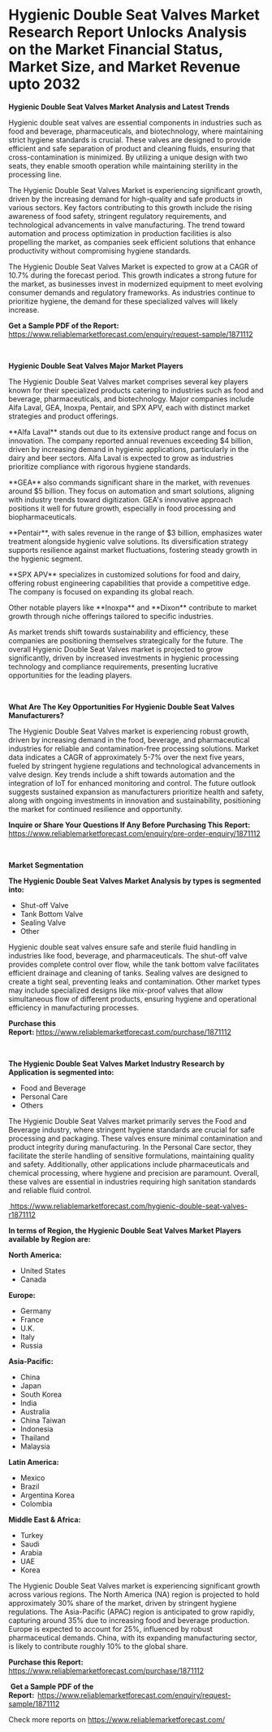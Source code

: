 <p><h1>Hygienic Double Seat Valves Market Research Report Unlocks Analysis on the Market Financial Status, Market Size, and Market Revenue upto 2032</h1></p><p><strong>Hygienic Double Seat Valves Market Analysis and Latest Trends</strong></p>
<p><p>Hygienic double seat valves are essential components in industries such as food and beverage, pharmaceuticals, and biotechnology, where maintaining strict hygiene standards is crucial. These valves are designed to provide efficient and safe separation of product and cleaning fluids, ensuring that cross-contamination is minimized. By utilizing a unique design with two seats, they enable smooth operation while maintaining sterility in the processing line.</p><p>The Hygienic Double Seat Valves Market is experiencing significant growth, driven by the increasing demand for high-quality and safe products in various sectors. Key factors contributing to this growth include the rising awareness of food safety, stringent regulatory requirements, and technological advancements in valve manufacturing. The trend toward automation and process optimization in production facilities is also propelling the market, as companies seek efficient solutions that enhance productivity without compromising hygiene standards.</p><p>The Hygienic Double Seat Valves Market is expected to grow at a CAGR of 10.7% during the forecast period. This growth indicates a strong future for the market, as businesses invest in modernized equipment to meet evolving consumer demands and regulatory frameworks. As industries continue to prioritize hygiene, the demand for these specialized valves will likely increase.</p></p>
<p><strong>Get a Sample PDF of the Report:&nbsp;</strong> <a href="https://www.reliablemarketforecast.com/enquiry/request-sample/1871112?utm_campaign=2779&utm_medium=2&utm_source=Github&utm_content=ia&utm_term=28022025&utm_id=hygienic-double-seat-valves">https://www.reliablemarketforecast.com/enquiry/request-sample/1871112</a></p>
<p>&nbsp;</p>
<p><strong>Hygienic Double Seat Valves Major Market Players</strong></p>
<p><p>The Hygienic Double Seat Valves market comprises several key players known for their specialized products catering to industries such as food and beverage, pharmaceuticals, and biotechnology. Major companies include Alfa Laval, GEA, Inoxpa, Pentair, and SPX APV, each with distinct market strategies and product offerings.</p><p>**Alfa Laval** stands out due to its extensive product range and focus on innovation. The company reported annual revenues exceeding $4 billion, driven by increasing demand in hygienic applications, particularly in the dairy and beer sectors. Alfa Laval is expected to grow as industries prioritize compliance with rigorous hygiene standards.</p><p>**GEA** also commands significant share in the market, with revenues around $5 billion. They focus on automation and smart solutions, aligning with industry trends toward digitization. GEA's innovative approach positions it well for future growth, especially in food processing and biopharmaceuticals.</p><p>**Pentair**, with sales revenue in the range of $3 billion, emphasizes water treatment alongside hygienic valve solutions. Its diversification strategy supports resilience against market fluctuations, fostering steady growth in the hygienic segment.</p><p>**SPX APV** specializes in customized solutions for food and dairy, offering robust engineering capabilities that provide a competitive edge. The company is focused on expanding its global reach.</p><p>  </p><p>Other notable players like **Inoxpa** and **Dixon** contribute to market growth through niche offerings tailored to specific industries.</p><p>As market trends shift towards sustainability and efficiency, these companies are positioning themselves strategically for the future. The overall Hygienic Double Seat Valves market is projected to grow significantly, driven by increased investments in hygienic processing technology and compliance requirements, presenting lucrative opportunities for the leading players.</p></p>
<p>&nbsp;</p>
<p><strong>What Are The Key Opportunities For Hygienic Double Seat Valves Manufacturers?</strong></p>
<p><p>The Hygienic Double Seat Valves market is experiencing robust growth, driven by increasing demand in the food, beverage, and pharmaceutical industries for reliable and contamination-free processing solutions. Market data indicates a CAGR of approximately 5-7% over the next five years, fueled by stringent hygiene regulations and technological advancements in valve design. Key trends include a shift towards automation and the integration of IoT for enhanced monitoring and control. The future outlook suggests sustained expansion as manufacturers prioritize health and safety, along with ongoing investments in innovation and sustainability, positioning the market for continued resilience and opportunity.</p></p>
<p><strong>Inquire or Share Your Questions If Any Before Purchasing This Report:</strong> <a href="https://www.reliablemarketforecast.com/enquiry/pre-order-enquiry/1871112?utm_campaign=2779&utm_medium=2&utm_source=Github&utm_content=ia&utm_term=28022025&utm_id=hygienic-double-seat-valves">https://www.reliablemarketforecast.com/enquiry/pre-order-enquiry/1871112</a></p>
<p>&nbsp;</p>
<p><strong>Market Segmentation</strong></p>
<p><strong>The Hygienic Double Seat Valves Market Analysis by types is segmented into:</strong></p>
<p><ul><li>Shut-off Valve</li><li>Tank Bottom Valve</li><li>Sealing Valve</li><li>Other</li></ul></p>
<p><p>Hygienic double seat valves ensure safe and sterile fluid handling in industries like food, beverage, and pharmaceuticals. The shut-off valve provides complete control over flow, while the tank bottom valve facilitates efficient drainage and cleaning of tanks. Sealing valves are designed to create a tight seal, preventing leaks and contamination. Other market types may include specialized designs like mix-proof valves that allow simultaneous flow of different products, ensuring hygiene and operational efficiency in manufacturing processes.</p></p>
<p><strong>Purchase this Report:&nbsp;</strong><a href="https://www.reliablemarketforecast.com/purchase/1871112?utm_campaign=2779&utm_medium=2&utm_source=Github&utm_content=ia&utm_term=28022025&utm_id=hygienic-double-seat-valves">https://www.reliablemarketforecast.com/purchase/1871112</a></p>
<p>&nbsp;</p>
<p><strong>The Hygienic Double Seat Valves Market Industry Research by Application is segmented into:</strong></p>
<p><ul><li>Food and Beverage</li><li>Personal Care</li><li>Others</li></ul></p>
<p><p>The Hygienic Double Seat Valves market primarily serves the Food and Beverage industry, where stringent hygiene standards are crucial for safe processing and packaging. These valves ensure minimal contamination and product integrity during manufacturing. In the Personal Care sector, they facilitate the sterile handling of sensitive formulations, maintaining quality and safety. Additionally, other applications include pharmaceuticals and chemical processing, where hygiene and precision are paramount. Overall, these valves are essential in industries requiring high sanitation standards and reliable fluid control.</p></p>
<p><a href="https://www.reliablemarketforecast.com/hygienic-double-seat-valves-r1871112?utm_campaign=2779&utm_medium=2&utm_source=Github&utm_content=ia&utm_term=28022025&utm_id=hygienic-double-seat-valves">&nbsp;https://www.reliablemarketforecast.com/hygienic-double-seat-valves-r1871112</a></p>
<p><strong>In terms of Region, the Hygienic Double Seat Valves Market Players available by Region are:</strong></p>
<p>
    <p> <strong> North America: </strong>
        <ul>
            <li>United States</li>
            <li>Canada</li>
        </ul>
        </p> 
    <p> <strong> Europe: </strong>
        <ul>
            <li>Germany</li>
            <li>France</li>
            <li>U.K.</li>
            <li>Italy</li>
            <li>Russia</li>
        </ul>
        </p> 
    <p> <strong> Asia-Pacific: </strong>
        <ul>
            <li>China</li>
            <li>Japan</li>
            <li>South Korea</li>
            <li>India</li>
            <li>Australia</li>
            <li>China Taiwan</li>
            <li>Indonesia</li>
            <li>Thailand</li>
            <li>Malaysia</li>
        </ul>
        </p> 
    <p> <strong> Latin America: </strong>
        <ul>
            <li>Mexico</li>
            <li>Brazil</li>
            <li>Argentina Korea</li>
            <li>Colombia</li>
        </ul>
        </p> 
    <p> <strong> Middle East & Africa: </strong>
        <ul>
            <li>Turkey</li>
            <li>Saudi</li>
            <li>Arabia</li>
            <li>UAE</li>
            <li>Korea</li>
        </ul>
    </p>
    </p>
<p><p>The Hygienic Double Seat Valves market is experiencing significant growth across various regions. The North America (NA) region is projected to hold approximately 30% share of the market, driven by stringent hygiene regulations. The Asia-Pacific (APAC) region is anticipated to grow rapidly, capturing around 35% due to increasing food and beverage production. Europe is expected to account for 25%, influenced by robust pharmaceutical demands. China, with its expanding manufacturing sector, is likely to contribute roughly 10% to the global share.</p></p>
<p><strong>Purchase this Report: </strong><a href="https://www.reliablemarketforecast.com/purchase/1871112?utm_campaign=2779&utm_medium=2&utm_source=Github&utm_content=ia&utm_term=28022025&utm_id=hygienic-double-seat-valves">https://www.reliablemarketforecast.com/purchase/1871112</a></p>
<p>&nbsp;<strong>Get a Sample PDF of the Report:&nbsp;&nbsp;</strong><a href="https://www.reliablemarketforecast.com/enquiry/request-sample/1871112?utm_campaign=2779&utm_medium=2&utm_source=Github&utm_content=ia&utm_term=28022025&utm_id=hygienic-double-seat-valves">https://www.reliablemarketforecast.com/enquiry/request-sample/1871112</a></p>
<p><strong></strong></p>
<p>Check more reports on <a href="https://www.reliablemarketforecast.com/?utm_campaign=2779&utm_medium=2&utm_source=Github&utm_content=ia&utm_term=28022025&utm_id=hygienic-double-seat-valves">https://www.reliablemarketforecast.com/</a></p>